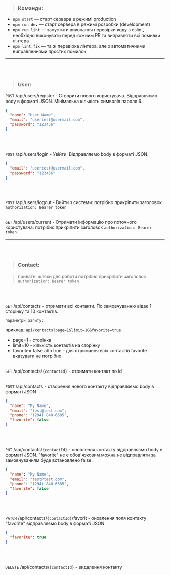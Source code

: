 > ### Команди:

- `npm start` &mdash; старт сервера в режимі production
- `npm run dev` &mdash; старт сервера в режимі розробки (development)
- `npm run lint` &mdash; запустити виконання перевірки коду з eslint, необхідно виконувати перед кожним PR та виправляти всі помилки лінтера
- `npm lint:fix` &mdash; та ж перевірка лінтера, але з автоматичними виправленнями простих помилок

---

<br>
<br>

> ### User:

`POST` /api/users/register - Створити нового користувача. Відправляємо body в форматі JSON. Мінімальна кількість символів пароля 6.

```json
{
  "name": "User Name",
  "email": "usertest@usermail.com",
  "password": "123456"
}
```

<br>
<br>

`POST` /api/users/login - Увійти. Відправляємо body в форматі JSON.

```json
{
  "email": "usertest@usermail.com",
  "password": "123456"
}
```

<br>
<br>

`POST` /api/users/logout - Вийти з системи: потрібно прикріпити заголовок `authorization: Bearer token`
<br>
<br>

`GET` /api/users/current - Отримати інформацію про поточного користувача: потрібно прикріпити заголовок `authorization: Bearer token`

---

<br>
<br>

> ### Contact:

> приватні шляхи для роботи потрібно прикріпити заголовок `authorization: Bearer token`

<br>
<br>

`GET` /api/contacts - отримати всі контакти. По замовчуванню відає 1 сторінку та 10 контактів.

`параметри запиту:`

приклад: `api/contacts?page=1&limit=10&favorite=true`

- page=1 - сторінка
- limit=10 - кількість контактів на сторінку
- favorite= false або true - для отримання всіх контактів favorite вказувати не потрібно.
  <br>
  <br>

`GET` /api/contacts/`{contactId}` - отримати контакт по id
<br>
<br>

`POST` /api/contacts - створення нового контакту відправляємо body в форматі JSON

```json
{
  "name": "My Name",
  "email": "test@test.com",
  "phone": "(294) 840-6685",
  "favorite": false
}
```

<br>
<br>

`PUT` /api/contacts/`{contactId}` - оновлення контакту відправляємо body в форматі JSON.
"favorite" не є обов'язковим можна не відправляти за замовчуванням буде встановлено false.

```json
{
  "name": "My Name",
  "email": "test@test.com",
  "phone": "(294) 840-6685",
  "favorite": false
}
```

<br>
<br>

`PATCH` /api/contacts/`{contactId}`/favorit - оновлення поля контакту "favorite" відправляємо body в форматі JSON.

```json
{
  "favorite": true
}
```

<br>
<br>

`DELETE` /api/contacts/`{contactId}` - видалення контакту
